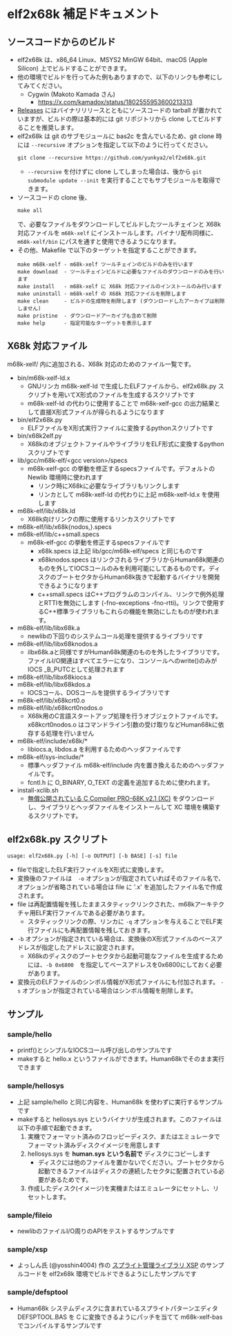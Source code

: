 # elf2x68k 補足ドキュメント

## ソースコードからのビルド

* elf2x68k は、x86_64 Linux、MSYS2 MinGW 64bit、macOS (Apple Silicon) 上でビルドすることができます。
* 他の環境でビルドを行ってみた例もありますので、以下のリンクも参考にしてみてください。
  * Cygwin (Makoto Kamada さん)
    * https://x.com/kamadox/status/1802555953600213313
* [Releases](https://github.com/yunkya2/elf2x68k/releases) にはバイナリリリースとともにソースコードの tarball が置かれていますが、ビルドの際は基本的には git リポジトリから clone してビルドすることを推奨します。
* elf2x68k は git のサブモジュールに bas2c を含んでいるため、git clone 時には `--recursive` オプションを指定して以下のように行ってください。
  ```
  git clone --recursive https://github.com/yunkya2/elf2x68k.git
  ```
  * `--recursive` を付けずに clone してしまった場合は、後から `git submodule update --init` を実行することでもサブモジュールを取得できます。
* ソースコードの clone 後、
  ```
  make all
  ```
  で、必要なファイルをダウンロードしてビルドしたツールチェインと X68k 対応ファイルを `m68k-xelf` にインストールします。バイナリ配布同様に、`m68k-xelf/bin` にパスを通すと使用できるようになります。
* その他、Makefile で以下のターゲットを指定することができます。
  ```
  make m68k-xelf - m68k-xelf ツールチェインのビルドのみを行います
  make download  - ツールチェインビルドに必要なファイルのダウンロードのみを行います
  make install   - m68k-xelf に X68k 対応ファイルのインストールのみ行います
  make uninstall - m68k-xelf の X68k 対応ファイルを削除します
  make clean     - ビルドの生成物を削除します (ダウンロードしたアーカイブは削除しません)
  make pristine  - ダウンロードアーカイブも含めて削除
  make help      - 指定可能なターゲットを表示します
  ```

## X68k 対応ファイル

m68k-xelf/ 内に追加される、X68k 対応のためのファイル一覧です。

* bin/m68k-xelf-ld.x
  * GNUリンカ m68k-xelf-ld で生成したELFファイルから、elf2x68k.py スクリプトを用いてX形式のファイルを生成するスクリプトです
  * m68k-xelf-ld の代わりに使用することで m68k-xelf-gcc の出力結果として直接X形式ファイルが得られるようになります
* bin/elf2x68k.py
  * ELFファイルをX形式実行ファイルに変換するpythonスクリプトです
* bin/x68k2elf.py
  * X68kのオブジェクトファイルやライブラリをELF形式に変換するpythonスクリプトです
* lib/gcc/m68k-elf/\<gcc version\>/specs
  * m68k-xelf-gcc の挙動を修正するspecsファイルです。デフォルトの Newlib 環境時に使われます
    * リンク時にX68kに必要なライブラリもリンクします
    * リンカとして m68k-xelf-ld の代わりに上記 m68k-xelf-ld.x を使用します
* m68k-elf/lib/x68k.ld
  * X68k向けリンクの際に使用するリンカスクリプトです
* m68k-elf/lib/x68k{nodos,}.specs
* m68k-elf/lib/c++small.specs
  * m68k-elf-gcc の挙動を修正するspecsファイルです
    * x68k.specs は上記 lib/gcc/m68k-elf/specs と同じものです
    * x68knodos.specs はリンクされるライブラリからHuman68k関連のものを外してIOCSコールのみを利用可能にしてあるものです。ディスクのブートセクタからHuman68k抜きで起動するバイナリを開発できるようになります
    * c++small.specs はC++プログラムのコンパイル、リンクで例外処理とRTTIを無効にします (-fno-exceptions -fno-rtti)。リンクで使用するC++標準ライブラリもこれらの機能を無効にしたものが使われます。
* m68k-elf/lib/libx68k.a
  * newlibの下回りのシステムコール処理を提供するライブラリです
* m68k-elf/lib/libx68knodos.a
  * ilbx68k.aと同様ですがHuman68k関連のものを外したライブラリです。ファイルI/O関連はすべてエラーになり、コンソールへのwrite()のみがIOCS _B_PUTCとして処理されます
* m68k-elf/lib/libx68kiocs.a
* m68k-elf/lib/libx68kdos.a
  * IOCSコール、DOSコールを提供するライブラリです
* m68k-elf/lib/x68kcrt0.o
* m68k-elf/lib/x68kcrt0nodos.o
  * X68k用のC言語スタートアップ処理を行うオブジェクトファイルです。x68kcrt0nodos.o はコマンドライン引数の受け取りなどHuman68kに依存する処理を行いません
* m68k-elf/include/x68k/*
  * libiocs.a, libdos.a を利用するためのヘッダファイルです
* m68k-elf/sys-include/*
  * 標準ヘッダファイル m68k-elf/include 内を置き換えるためのヘッダファイルです。
  * fcntl.h に O_BINARY, O_TEXT の定義を追加するために使われます。
* install-xclib.sh
  * [無償公開されている C Compiler PRO-68K v2.1 (XC)](http://retropc.net/x68000/software/sharp/xc21/) をダウンロードし、ライブラリとヘッダファイルをインストールして XC 環境を構築するスクリプトです。

## elf2x68k.py スクリプト

```
usage: elf2x68k.py [-h] [-o OUTPUT] [-b BASE] [-s] file
```

* fileで指定したELF実行ファイルをX形式に変換します。
* 変換後のファイルは　`-o` オプションが指定されていればそのファイル名で、オプションが省略されている場合は file に '.x' を追加したファイル名で作成されます。
* file は再配置情報を残したままスタティックリンクされた、m68kアーキテクチャ用ELF実行ファイルである必要があります。
  * スタティックリンクの際、リンカに `-q` オプションを与えることでELF実行ファイルにも再配置情報を残しておきます。
* `-b` オプションが指定されている場合は、変換後のX形式ファイルのベースアドレスが指定したアドレスに設定されます。
  * X68kのディスクのブートセクタから起動可能なファイルを生成するためには、`-b 0x6800`　を指定してベースアドレスを0x6800にしておく必要があります。
* 変換元のELFファイルのシンボル情報がX形式ファイルにも付加されます。 `-s` オプションが指定されている場合はシンボル情報を削除します。

## サンプル

### sample/hello

* printf()とシンプルなIOCSコール呼び出しのサンプルです
* makeすると hello.x というファイルができます。Human68kでそのまま実行できます

### sample/hellosys

* 上記 sample/hello と同じ内容を、Human68k を使わずに実行するサンプルです
* makeすると hellosys.sys というバイナリが生成されます。このファイルは以下の手順で起動できます。
  1. 実機でフォーマット済みのフロッピーディスク、またはエミュレータでフォーマット済みディスクイメージを用意します
  2. hellosys.sys を **human.sys という名前で** ディスクにコピーします
      * ディスクには他のファイルを置かないでください。ブートセクタから起動できるファイルはディスクの連続したセクタに配置されている必要があるためです。
  3. 作成したディスク(イメージ)を実機またはエミュレータにセットし、リセットします。


### sample/fileio

* newlibのファイルI/O周りのAPIをテストするサンプルです

### sample/xsp

* よっしん氏 (@yosshin4004) 作の [スプライト管理ライブラリ XSP](https://github.com/yosshin4004/x68k_xsp) のサンプルコードを elf2x68k 環境でビルドできるようにしたサンプルです

### sample/defsptool

* Human68k システムディスクに含まれているスプライトパターンエディタ DEFSPTOOL.BAS を C に変換できるようにパッチを当てて m68k-xelf-bas でコンパイルするサンプルです

